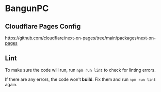 # BangunPC

## Cloudflare Pages Config

https://github.com/cloudflare/next-on-pages/tree/main/packages/next-on-pages

## Lint

To make sure the code will run, run `npm run lint` to check for linting errors.

If there are any errors, the code won't **build**. Fix them and run `npm run lint` again.
